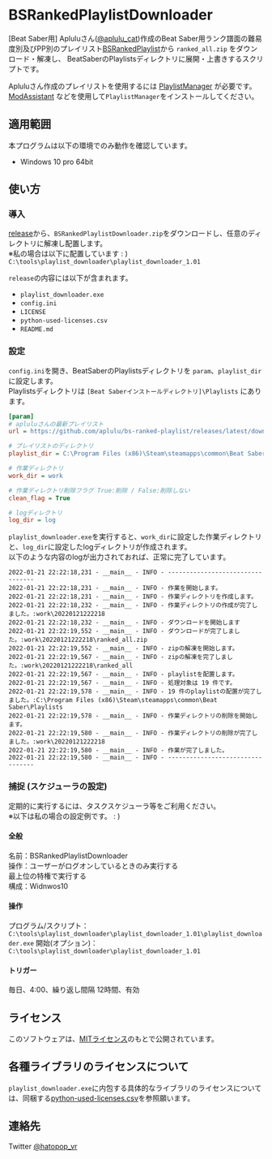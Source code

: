 # BSRankedPlaylistDownloader
[Beat Saber用] Apluluさん([@aplulu_cat](https://twitter.com/aplulu_cat))作成のBeat Saber用ランク譜面の難易度別及びPP別のプレイリスト[BSRankedPlaylist](https://github.com/aplulu/bs-ranked-playlist)から `ranked_all.zip` をダウンロード・解凍し、
BeatSaberのPlaylistsディレクトリに展開・上書きするスクリプトです。


Apluluさん作成のプレイリストを使用するには [PlaylistManager](https://github.com/rithik-b/PlaylistManager) が必要です。
[ModAssistant](https://github.com/Assistant/ModAssistant) などを使用して`PlaylistManager`をインストールしてください。

## 適用範囲
本プログラムは以下の環境でのみ動作を確認しています。
- Windows 10 pro 64bit

## 使い方

### 導入

[release](https://github.com/hatopopvr/BSRankedPlaylistDownloader/releases)から、`BSRankedPlaylistDownloader.zip`をダウンロードし、任意のディレクトリに解凍し配置します。  
※私の場合は以下に配置しています  : )
`C:\tools\playlist_downloader\playlist_downloader_1.01`

`release`の内容には以下が含まれます。

- `playlist_downloader.exe`
- `config.ini`
- `LICENSE`
- `python-used-licenses.csv`
- `README.md`

### 設定

`config.ini`を開き、BeatSaberのPlaylistsディレクトリを `param`、`playlist_dir`に設定します。  
Playlistsディレクトリは `[Beat Saberインストールディレクトリ]\Playlists` にあります。

```config.ini
[param]
# apluluさんの最新プレイリスト
url = https://github.com/aplulu/bs-ranked-playlist/releases/latest/download/ranked_all.zip

# プレイリストのディレクトリ
playlist_dir = C:\Program Files (x86)\Steam\steamapps\common\Beat Saber\Playlists

# 作業ディレクトリ
work_dir = work

# 作業ディレクトリ削除フラグ True:削除 / False:削除しない
clean_flag = True

# logディレクトリ
log_dir = log
```

`playlist_downloader.exe`を実行すると、`work_dir`に設定した作業ディレクトリと、`log_dir`に設定したlogディレクトリが作成されます。  
以下のような内容のlogが出力されておれば、正常に完了しています。

```
2022-01-21 22:22:18,231 - __main__ - INFO - ---------------------------------
2022-01-21 22:22:18,231 - __main__ - INFO - 作業を開始します。
2022-01-21 22:22:18,231 - __main__ - INFO - 作業ディレクトリを作成します。
2022-01-21 22:22:18,232 - __main__ - INFO - 作業ディレクトリの作成が完了しました。:work\20220121222218
2022-01-21 22:22:18,232 - __main__ - INFO - ダウンロードを開始します
2022-01-21 22:22:19,552 - __main__ - INFO - ダウンロードが完了しました。:work\20220121222218\ranked_all.zip
2022-01-21 22:22:19,552 - __main__ - INFO - zipの解凍を開始します。
2022-01-21 22:22:19,567 - __main__ - INFO - zipの解凍を完了しました。:work\20220121222218\ranked_all
2022-01-21 22:22:19,567 - __main__ - INFO - playlistを配置します。
2022-01-21 22:22:19,567 - __main__ - INFO - 処理対象は 19 件です。
2022-01-21 22:22:19,578 - __main__ - INFO - 19 件のplaylistの配置が完了しました。:C:\Program Files (x86)\Steam\steamapps\common\Beat Saber\Playlists
2022-01-21 22:22:19,578 - __main__ - INFO - 作業ディレクトリの削除を開始します。
2022-01-21 22:22:19,580 - __main__ - INFO - 作業ディレクトリの削除が完了しました。:work\20220121222218
2022-01-21 22:22:19,580 - __main__ - INFO - 作業が完了しました。
2022-01-21 22:22:19,580 - __main__ - INFO - ---------------------------------
```

### 捕捉 (スケジューラの設定) 

定期的に実行するには、タスクスケジューラ等をご利用ください。  
※以下は私の場合の設定例です。 : )

#### 全般
名前：BSRankedPlaylistDownloader  
操作：ユーザーがログオンしているときのみ実行する  
最上位の特権で実行する  
構成：Widnwos10  

#### 操作
プログラム/スクリプト：`C:\tools\playlist_downloader\playlist_downloader_1.01\playlist_downloader.exe`
開始(オプション)：`C:\tools\playlist_downloader\playlist_downloader_1.01`

#### トリガー
毎日、4:00、繰り返し間隔 12時間、有効

## ライセンス

このソフトウェアは、[MITライセンス](https://github.com/hatopopvr/BSRankedPlaylistDownloader/blob/main/LICENSE)のもとで公開されています。

## 各種ライブラリのライセンスについて
`playlist_downloader.exe`に内包する具体的なライブラリのライセンスについては、同梱する[python-used-licenses.csv](https://github.com/hatopopvr/BSRankedPlaylistDownloader/blob/main/python-used-licenses.csv)を参照願います。

## 連絡先
Twitter [@hatopop_vr](https://twitter.com/hatopop_vr)
